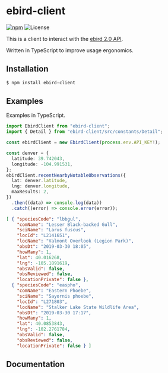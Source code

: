 # ebird-client

[![npm](https://img.shields.io/npm/v/ebird-client.svg)](https://www.npmjs.com/package/ebird-client)
![License](https://img.shields.io/npm/l/ebird-client.svg)

This is a client to interact with the [ebird 2.0 API](https://documenter.getpostman.com/view/664302/ebird-api-20/2HTbHW).

Written in TypeScript to improve usage ergonomics.

## Installation

```sh
$ npm install ebird-client
```

## Examples

Examples in TypeScript.

```ts
import EbirdClient from "ebird-client";
import { Detail } from "ebird-client/src/constants/Detail";

const ebirdClient = new EbirdClient(process.env.API_KEY!);

const denver = {
  latitude: 39.742043,
  longitude: -104.991531,
};
ebirdClient.recentNearbyNotableObservations({
  lat: denver.latitude,
  lng: denver.longitude,
  maxResults: 2,
})
  .then((data) => console.log(data))
  .catch((error) => console.error(error));
```

```json
[ { "speciesCode": "lbbgul",
    "comName": "Lesser Black-backed Gull",                    
    "sciName": "Larus fuscus",
    "locId": "L2141651",
    "locName": "Valmont Overlook (Legion Park)",              
    "obsDt": "2019-03-30 18:05",
    "howMany": 1,
    "lat": 40.016268,
    "lng": -105.1891619,
    "obsValid": false,
    "obsReviewed": false,
    "locationPrivate": false },
  { "speciesCode": "easpho",
    "comName": "Eastern Phoebe",
    "sciName": "Sayornis phoebe",                             
    "locId": "L271803",
    "locName": "Stalker Lake State Wildlife Area",            
    "obsDt": "2019-03-30 17:17",
    "howMany": 1,
    "lat": 40.0853843,
    "lng": -102.2761784,
    "obsValid": false,
    "obsReviewed": false,
    "locationPrivate": false } ]

```

## Documentation

